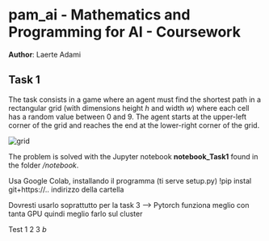 # pam_ai - Mathematics and Programming for AI - Coursework

**Author**: Laerte Adami

## Task 1
The task consists in a game where an agent must find the shortest path in a rectangular grid (with dimensions height $h$ and width $w$) where each cell has a random value between 0 and 9. The agent starts at the upper-left corner of the grid and reaches the end at the lower-right corner of the grid.


![grid](https://user-images.githubusercontent.com/115791653/200920148-886cb592-bb57-4abe-a2ae-579ef22cbeca.png)

The problem is solved with the Jupyter notebook **notebook_Task1** found in the folder */notebook*.

Usa Google Colab, installando il programma (ti serve setup.py)
!pip instal git+https://.. indirizzo della cartella

Dovresti usarlo soprattutto per la task 3 --> Pytorch funziona meglio con tanta GPU quindi meglio farlo sul cluster

Test
1
2
3
*b*
